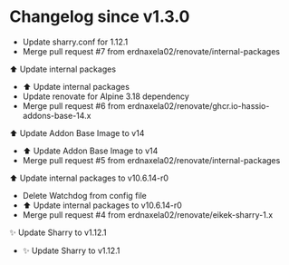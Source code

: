 # Changelog since v1.3.0
- Update sharry.conf for 1.12.1 
- Merge pull request #7 from erdnaxela02/renovate/internal-packages

⬆️ Update internal packages 
- ⬆️ Update internal packages 
- Update renovate for Alpine 3.18 dependency 
- Merge pull request #6 from erdnaxela02/renovate/ghcr.io-hassio-addons-base-14.x

⬆️ Update Addon Base Image to v14 
- ⬆️ Update Addon Base Image to v14 
- Merge pull request #5 from erdnaxela02/renovate/internal-packages

⬆️ Update internal packages to v10.6.14-r0 
- Delete Watchdog from config file 
- ⬆️ Update internal packages to v10.6.14-r0 
- Merge pull request #4 from erdnaxela02/renovate/eikek-sharry-1.x

✨ Update Sharry to v1.12.1 
- ✨ Update Sharry to v1.12.1 
